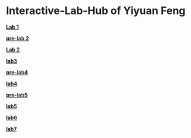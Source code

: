 # Interactive-Lab-Hub of Yiyuan Feng

**[Lab 1](https://github.com/Yiyuan7/IDD-Fa18-Lab1/blob/master/README.md)**

**[pre-lab 2](https://github.com/Yiyuan7/IDD-Fa18-Lab2/blob/master/prelab-2.md)**

**[Lab 2](https://github.com/Yiyuan7/IDD-Fa18-Lab2/blob/master/README.md)**

**[lab3](https://github.com/Yiyuan7/IDD-Fa18-Lab3)**

**[pre-lab4](https://github.com/Yiyuan7/prelab4)**

**[lab4](https://github.com/Yiyuan7/IDD-Fa18-Lab4)**

**[pre-lab5](https://github.com/Yiyuan7/prelab5)**

**[lab5](https://github.com/Yiyuan7/IDD-Fa18-Lab5)**

**[lab6](https://github.com/Yiyuan7/IDD-Fa18-Lab6)**

**[lab7](https://github.com/Yiyuan7/IDD-Fa18-Lab7)**
